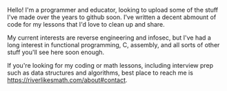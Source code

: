 Hello! I'm a programmer and educator, looking to upload some of the stuff I've made over the years to github soon. I've written a decent abmount of code for my lessons that I'd love to clean up and share.  

My current interests are reverse engineering and infosec, but I've had a long interest in functional programming, C, assembly, and all sorts of other stuff you'll see here soon enough.

If you're looking for my coding or math lessons, including interview prep such as data structures and algorithms, best place to reach me is https://riverlikesmath.com/about#contact. 
<!---
RiverLikesMath/RiverLikesMath is a ✨ special ✨ repository because its `README.md` (this file) appears on your GitHub profile.
You can click the Preview link to take a look at your changes.
--->
